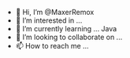 - 👋 Hi, I’m @MaxerRemox
- 👀 I’m interested in ...
- 🌱 I’m currently learning ... Java
- 💞️ I’m looking to collaborate on ...
- 📫 How to reach me ...

<!---
MaxerRemox/MaxerRemox is a ✨ special ✨ repository because its `README.md` (this file) appears on your GitHub profile.
You can click the Preview link to take a look at your changes.
--->
